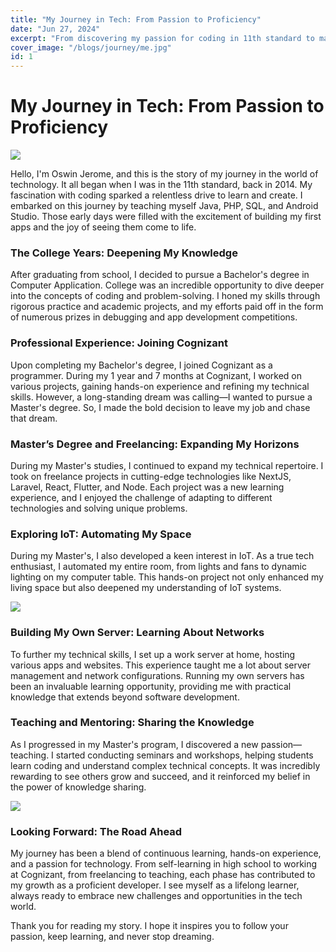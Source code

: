 ```yaml
---
title: "My Journey in Tech: From Passion to Proficiency"
date: "Jun 27, 2024"
excerpt: "From discovering my passion for coding in 11th standard to mastering cutting-edge technologies, my journey in tech has been a thrilling adventure. "
cover_image: "/blogs/journey/me.jpg"
id: 1
---
```


# My Journey in Tech: From Passion to Proficiency

<div class="">
    <img class="rounded-lg md:aspect-[16/6] w-full object-cover" src="/blogs/journey/me.jpg"/>
</div>

Hello, I'm Oswin Jerome, and this is the story of my journey in the world of technology. It all began when I was in the 11th standard, back in 2014. My fascination with coding sparked a relentless drive to learn and create. I embarked on this journey by teaching myself Java, PHP, SQL, and Android Studio. Those early days were filled with the excitement of building my first apps and the joy of seeing them come to life.

### The College Years: Deepening My Knowledge

After graduating from school, I decided to pursue a Bachelor's degree in Computer Application. College was an incredible opportunity to dive deeper into the concepts of coding and problem-solving. I honed my skills through rigorous practice and academic projects, and my efforts paid off in the form of numerous prizes in debugging and app development competitions.

### Professional Experience: Joining Cognizant

Upon completing my Bachelor's degree, I joined Cognizant as a programmer. During my 1 year and 7 months at Cognizant, I worked on various projects, gaining hands-on experience and refining my technical skills. However, a long-standing dream was calling—I wanted to pursue a Master's degree. So, I made the bold decision to leave my job and chase that dream.

### Master’s Degree and Freelancing: Expanding My Horizons

During my Master's studies, I continued to expand my technical repertoire. I took on freelance projects in cutting-edge technologies like NextJS, Laravel, React, Flutter, and Node. Each project was a new learning experience, and I enjoyed the challenge of adapting to different technologies and solving unique problems.

### Exploring IoT: Automating My Space

During my Master's, I also developed a keen interest in IoT. As a true tech enthusiast, I automated my entire room, from lights and fans to dynamic lighting on my computer table. This hands-on project not only enhanced my living space but also deepened my understanding of IoT systems.

<div class="grid grid-cols-1 md:grid-cols-2 lg:grid-cols-3">
    <img class="rounded-lg" src="/blogs/journey/setup.jpg"/>
</div>

### Building My Own Server: Learning About Networks

To further my technical skills, I set up a work server at home, hosting various apps and websites. This experience taught me a lot about server management and network configurations. Running my own servers has been an invaluable learning opportunity, providing me with practical knowledge that extends beyond software development.

### Teaching and Mentoring: Sharing the Knowledge

As I progressed in my Master's program, I discovered a new passion—teaching. I started conducting seminars and workshops, helping students learn coding and understand complex technical concepts. It was incredibly rewarding to see others grow and succeed, and it reinforced my belief in the power of knowledge sharing.

<div class="grid grid-cols-3">
    <img class="rounded-lg" src="/blogs/journey/workshop.jpg"/>
</div>

### Looking Forward: The Road Ahead

My journey has been a blend of continuous learning, hands-on experience, and a passion for technology. From self-learning in high school to working at Cognizant, from freelancing to teaching, each phase has contributed to my growth as a proficient developer. I see myself as a lifelong learner, always ready to embrace new challenges and opportunities in the tech world.

Thank you for reading my story. I hope it inspires you to follow your passion, keep learning, and never stop dreaming.
